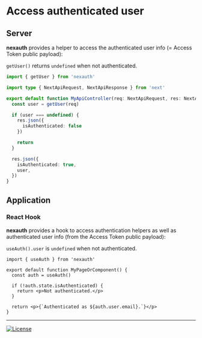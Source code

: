 # Access authenticated user

## Server

**nexauth** provides a helper to access the authenticated user info (= Access Token public payload):

`getUser()` returns `undefined` when not authenticated.

```ts
import { getUser } from 'nexauth'

import type { NextApiRequest, NextApiResponse } from 'next'

export default function MyApiController(req: NextApiRequest, res: NextApiResponse) {
  const user = getUser(req)

  if (user === undefined) {
    res.json({
      isAuthenticated: false
    })

    return
  }

  res.json({
    isAuthenticated: true,
    user,
  })
}
```

## Application

### React Hook

**nexauth** provides a hook to access authentication helpers as well as authenticated user info (from the Access Token
public payload):

`useAuth().user` is `undefined` when not authenticated.

```tsx
import { useAuth } from 'nexauth'

export default function MyPageOrComponent() {
  const auth = useAuth()

  if (!auth.state.isAuthenticated) {
    return <p>Not authenticated.</p>
  }

  return <p>{`Authenticated as ${auth.user.email}.`}</p>
}
```

---

[![License][img-prev]](/setup-application)

[img-prev]: https://img.shields.io/badge/«%20Previous%20step%20:%20Setup%20Application-fff.svg?style=for-the-badge&color=21304d&labelColor=000

